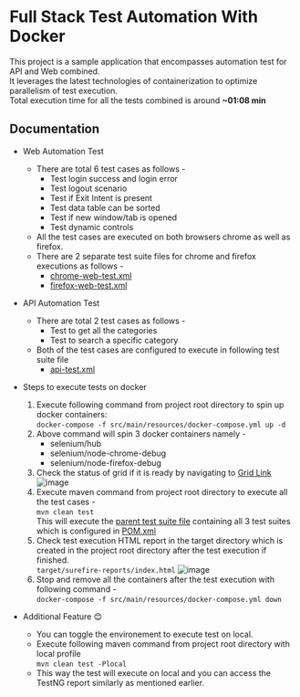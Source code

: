 # Full Stack Test Automation With Docker

This project is a sample application that encompasses automation test
for API and Web combined.  
It leverages the latest technologies of containerization to optimize
parallelism of test execution.  
Total execution time for all the tests combined is around **~01:08
min**

## Documentation

* Web Automation Test 
  * There are total 6 test cases as follows - 
    * Test login success and login error
    * Test logout scenario
    * Test if Exit Intent is present
    * Test data table can be sorted
    * Test if new window/tab is opened
    * Test dynamic controls
  * All the test cases are executed on both browsers chrome as well as firefox.
  * There are 2 separate test suite files for chrome and firefox executions as follows - 
    * [chrome-web-test.xml](https://github.com/sahilmutreja/audibene-automated-test/blob/master/src/test/resources/chrome-web-test.xml)
    * [firefox-web-test.xml](https://github.com/sahilmutreja/audibene-automated-test/blob/master/src/test/resources/firefox-web-test.xml)

* API Automation Test
  * There are total 2 test cases as follows - 
    * Test to get all the categories
    * Test to search a specific category
  * Both of the test cases are configured to execute in following test suite file
    * [api-test.xml](https://github.com/sahilmutreja/audibene-automated-test/blob/master/src/test/resources/api-test.xml)

* Steps to execute tests on docker 
  1. Execute following command from project root directory to spin up docker containers: <br/>
      `docker-compose -f src/main/resources/docker-compose.yml up -d`
  2. Above command will spin 3 docker containers namely - 
      * selenium/hub
      * selenium/node-chrome-debug
      * selenium/node-firefox-debug
  3. Check the status of grid if it is ready by navigating to [Grid Link](http://localhost:4444/status)     
      ![image](https://user-images.githubusercontent.com/10580286/112861784-68671b00-90b5-11eb-9827-4130be39f3b0.png)
  4. Execute maven command from project root directory to execute all the test cases - <br/>
     `mvn clean test` </br>
      This will execute the [parent test suite file](https://github.com/sahilmutreja/audibene-automated-test/blob/master/src/test/resources/audibene-test.xml) containing all 3 test suites which is configured in [POM.xml](https://github.com/sahilmutreja/audibene-automated-test/blob/master/pom.xml#L35)
  5. Check test execution HTML report in the target directory which is created in the project root directory after the test execution if finished. <br/>
     `target/surefire-reports/index.html`
      ![image](https://user-images.githubusercontent.com/10580286/112863798-846bbc00-90b7-11eb-9691-e3a7ed33f5ec.png)
  7. Stop and remove all the containers after the test execution with following command - <br/>
    `docker-compose -f src/main/resources/docker-compose.yml down`


* Additional Feature 😊
  * You can toggle the environement to execute test on local. 
  * Execute following maven command from project root directory with local profile <br/>
   `mvn clean test -Plocal`
  * This way the test will execute on local and you can access the TestNG report similarly as mentioned earlier.
